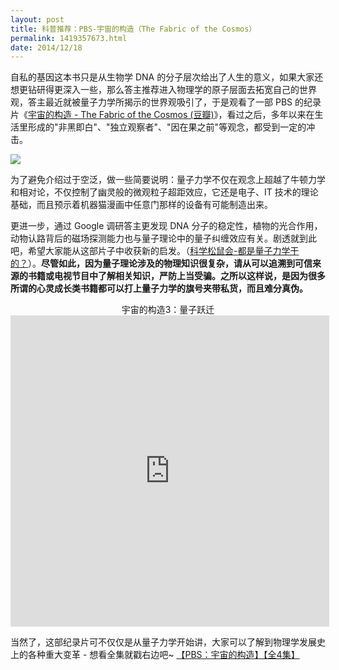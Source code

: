 ```yaml
---
layout: post
title: 科普推荐：PBS-宇宙的构造（The Fabric of the Cosmos）
permalink: 1419357673.html
date: 2014/12/18
---
```


自私的基因这本书只是从生物学 DNA 的分子层次给出了人生的意义，如果大家还想更钻研得更深入一些，那么答主推荐进入物理学的原子层面去拓宽自己的世界观，答主最近就被量子力学所揭示的世界观吸引了，于是观看了一部 PBS 的纪录片《[宇宙的构造 - The Fabric of the Cosmos (豆瓣)](http://movie.douban.com/subject/10434591/)》，看过之后，多年以来在生活里形成的"非黑即白"、"独立观察者"、"因在果之前"等观念，都受到一定的冲击。

![](http://img.teamkn.com/i/GLxzLUex.png)

为了避免介绍过于空泛，做一些简要说明：量子力学不仅在观念上超越了牛顿力学和相对论，不仅控制了幽灵般的微观粒子超距效应，它还是电子、IT 技术的理论基础，而且预示着机器猫漫画中任意门那样的设备有可能制造出来。

更进一步，通过 Google 调研答主更发现 DNA 分子的稳定性，植物的光合作用，动物认路背后的磁场探测能力也与量子理论中的量子纠缠效应有关。剧透就到此吧，希望大家能从这部片子中收获新的启发。（[科学松鼠会-都是量子力学干的？](http://songshuhui.net/archives/42384)）。**尽管如此，因为量子理论涉及的物理知识很复杂，请从可以追溯到可信来源的书籍或电视节目中了解相关知识，严防上当受骗。之所以这样说，是因为很多所谓的心灵成长类书籍都可以打上量子力学的旗号夹带私货，而且难分真伪。**

<center>宇宙的构造3：量子跃迁</center>

<iframe height=498 width=510 src="http://player.youku.com/embed/XNTA5Mjc5MjYw" frameborder=0 allowfullscreen></iframe>

<br />

当然了，这部纪录片可不仅仅是从量子力学开始讲，大家可以了解到物理学发展史上的各种重大变革 - 想看全集就戳右边吧~ [【PBS：宇宙的构造】【全4集】](http://www.acfun.tv/v/ac449934)